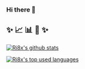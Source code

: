 ###  Hi there 👋 

## ✨ 📈 📊 🔬 ✨

<p><a href="https://github.com/ri8x"><img src="https://ri8x-stats.vercel.app/api?username=Ri8x&show_icons=true&theme=blue-green&include_all_commits=true&count_private=true" alt="Ri8x's github stats"/></a></p>
<p>
<a href="https://github.com/ri8x"><img src="https://ri8x-stats.vercel.app/api/top-langs/?username=Ri8x&layout=compact&theme=blue-green" alt="Ri8x's top used languages"/></a><br><br /></p>


<!--
 
- 🔭 I’m currently working on ...
- 🌱 I’m currently learning ...
- 👯 I’m looking to collaborate on ...
- 🤔 I’m looking for help with ...
- 💬 Ask me about ...
- 📫 How to reach me: ...
- 😄 Pronouns: ...
- ⚡ Fun fact: ...
-->
